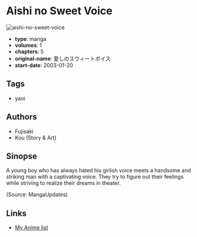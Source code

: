# Aishi no Sweet Voice

![aishi-no-sweet-voice](https://cdn.myanimelist.net/images/manga/1/17952.jpg)

-   **type**: manga
-   **volumes**: 1
-   **chapters**: 5
-   **original-name**: 愛しのスウィートボイス
-   **start-date**: 2003-01-20

## Tags

-   yaoi

## Authors

-   Fujisaki
-   Kou (Story & Art)

## Sinopse

A young boy who has always hated his girlish voice meets a handsome and striking man with a captivating voice. They try to figure out their feelings while striving to realize their dreams in theater.

(Source: MangaUpdates)

## Links

-   [My Anime list](https://myanimelist.net/manga/12887/Aishi_no_Sweet_Voice)

